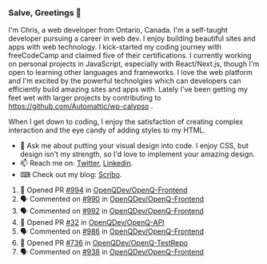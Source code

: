 ### Salve, Greetings 👋

I'm Chris, a web developer from Ontario, Canada. I'm a self-taught developer pursuing a career in web dev. I enjoy building beautiful sites and apps with web technology.
I kick-started my coding journey with freeCodeCamp and claimed five of their certifications.  I currently working on personal projects in JavaScript, especially with React/Next.js, though I'm open to learning other languages and frameworks. I love the web platform and I'm excited by the powerful technolgies which can developers can efficiently build amazing sites and apps with. Lately I've been getting my feet wet with larger projects by contributing to https://github.com/Automattic/wp-calypso .

When I get down to coding, I enjoy the satisfaction of creating complex interaction and the eye candy of adding styles to my HTML. 

- 💬 Ask me about putting your visual design into code. I enjoy CSS, but design isn't my strength, so I'd love to implement your amazing design.
- 📫 Reach me on: [Twitter](https://twitter.com/Christo28120856), [Linkedin](https://www.linkedin.com/in/christopher-stevers-07b9a5204/).
- ⌨ Check out my blog: [Scribo](https://christopherstevers.cf).
<!--
**Christopher-Stevers/Christopher-Stevers** is a ✨ _special_ ✨ repository because its `README.md` (this file) appears on your GitHub profile.

Here are some ideas to get you started:

- 🔭 I’m currently working on ...
- 🌱 I’m currently learning ...
- 👯 I’m looking to collaborate on ...
- 🤔 I’m looking for help with ...
- 😄 Pronouns: ...
- ⚡ Fun fact: ...
-->

<!--START_SECTION:activity-->
1. 💪 Opened PR [#994](https://github.com/OpenQDev/OpenQ-Frontend/pull/994) in [OpenQDev/OpenQ-Frontend](https://github.com/OpenQDev/OpenQ-Frontend)
2. 🗣 Commented on [#990](https://github.com/OpenQDev/OpenQ-Frontend/issues/990) in [OpenQDev/OpenQ-Frontend](https://github.com/OpenQDev/OpenQ-Frontend)
3. 🗣 Commented on [#992](https://github.com/OpenQDev/OpenQ-Frontend/issues/992) in [OpenQDev/OpenQ-Frontend](https://github.com/OpenQDev/OpenQ-Frontend)
4. 💪 Opened PR [#32](https://github.com/OpenQDev/OpenQ-API/pull/32) in [OpenQDev/OpenQ-API](https://github.com/OpenQDev/OpenQ-API)
5. 🗣 Commented on [#986](https://github.com/OpenQDev/OpenQ-Frontend/issues/986) in [OpenQDev/OpenQ-Frontend](https://github.com/OpenQDev/OpenQ-Frontend)
6. 💪 Opened PR [#736](https://github.com/OpenQDev/OpenQ-TestRepo/pull/736) in [OpenQDev/OpenQ-TestRepo](https://github.com/OpenQDev/OpenQ-TestRepo)
7. 🗣 Commented on [#938](https://github.com/OpenQDev/OpenQ-Frontend/issues/938) in [OpenQDev/OpenQ-Frontend](https://github.com/OpenQDev/OpenQ-Frontend)
<!--END_SECTION:activity-->
